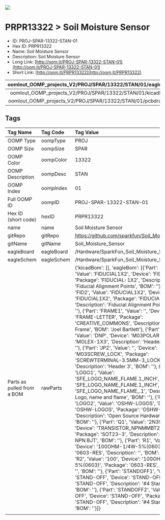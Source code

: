 


  
![][im]
# PRPR13322 > Soil Moisture Sensor

- ID: PROJ-SPAR-13322-STAN-01
- Hex ID: PRPR13322
- Name: Soil Moisture Sensor
- Description: Soil Moisture Sensor
- Long Link: [http://oom.lt/PROJ-SPAR-13322-STAN-01](http://oom.lt/PROJ-SPAR-13322-STAN-01)
- Short Link: [http://oom.lt/PRPR13322](http://oom.lt/PRPR13322)
  

|oomlout_OOMP_projects_V2/PROJ/SPAR/13322/STAN/01/eagleImage.png|oomlout_OOMP_projects_V2/PROJ/SPAR/13322/STAN/01/eagleSchemImage.png|oomlout_OOMP_projects_V2/PROJ/SPAR/13322/STAN/01/kicadPcb3dFront.png|oomlout_OOMP_projects_V2/PROJ/SPAR/13322/STAN/01/kicadPcb3dBack.png|
| :---: | :---: | :---: | :---: |
|oomlout_OOMP_projects_V2/PROJ/SPAR/13322/STAN/01/kicadPcb3d.png|oomlout_OOMP_projects_V2/PROJ/SPAR/13322/STAN/01/bomBack.png|oomlout_OOMP_projects_V2/PROJ/SPAR/13322/STAN/01/bomFront.png|oomlout_OOMP_projects_V2/PROJ/SPAR/13322/STAN/01/pcbdraw.svg|
|oomlout_OOMP_projects_V2/PROJ/SPAR/13322/STAN/01/pcbdrawBack.svg||||

## Tags
  

|Tag Name|Tag Code|Tag Value|
| :--- | :--- | :--- |
|OOMP Type|oompType|PROJ|
|OOMP Size|oompSize|SPAR|
|OOMP Color|oompColor|13322|
|OOMP Description|oompDesc|STAN|
|OOMP Index|oompIndex|01|
|Full OOMP ID|oompID|PROJ-SPAR-13322-STAN-01|
|Hex ID (short code)|hexID|PRPR13322|
|name|name|Soil Moisture Sensor|
|gitRepo|gitRepo|https://github.com/sparkfun/Soil_Moisture_Sensor|
|gitName|gitName|Soil_Moisture_Sensor|
|eagleBoard|eagleBoard|/Hardware/SparkFun_Soil_Moisture_Sensor.brd|
|eagleSchem|eagleSchem|/Hardware/SparkFun_Soil_Moisture_Sensor.sch|
|Parts as pulled from a BOM|rawParts|{'kicadBom': [], 'eagleBom': [{'Part': 'FID1', 'Value': 'FIDUCIAL1X2', 'Device': 'FIDUCIAL1X2', 'Package': 'FIDUCIAL-1X2', 'Description': 'Fiducial Alignment Points', 'BOM': ''}, {'Part': 'FID2', 'Value': 'FIDUCIAL1X2', 'Device': 'FIDUCIAL1X2', 'Package': 'FIDUCIAL-1X2', 'Description': 'Fiducial Alignment Points', 'BOM': ''}, {'Part': 'FRAME1', 'Value': '', 'Device': 'FRAME-LETTER', 'Package': 'CREATIVE_COMMONS', 'Description': 'Schematic Frame', 'BOM': 'Joel Bartlett'}, {'Part': 'JP1', 'Value': 'DNP', 'Device': 'M03POLAR', 'Package': 'MOLEX-1X3', 'Description': 'Header 3', 'BOM': ''}, {'Part': 'JP2', 'Value': '', 'Device': 'M03SCREW_LOCK', 'Package': 'SCREWTERMINAL-3.5MM-3_LOCK.007S', 'Description': 'Header 3', 'BOM': ''}, {'Part': 'LOGO1', 'Value': 'SFE_LOGO_NAME_FLAME.1_INCH', 'Device': 'SFE_LOGO_NAME_FLAME.1_INCH', 'Package': 'SFE_LOGO_NAME_FLAME_.1', 'Description': 'SFE Logo, name and flame', 'BOM': ''}, {'Part': 'LOGO2', 'Value': 'OSHW-LOGOS', 'Device': 'OSHW-LOGOS', 'Package': 'OSHW-LOGO-S', 'Description': 'Open Source Hardware Logo', 'BOM': ''}, {'Part': 'Q1', 'Value': '2N3904', 'Device': 'TRANSISTOR_NPNMMBT2222A', 'Package': 'SOT23-3', 'Description': 'Generic NPN BJT', 'BOM': ''}, {'Part': 'R1', 'Value': '10k', 'Device': '100OHM-1/4W-5%(0603)', 'Package': '0603-RES', 'Description': '', 'BOM': ''}, {'Part': 'R2', 'Value': '100', 'Device': '100OHM-1/4W-5%(0603)', 'Package': '0603-RES', 'Description': '', 'BOM': ''}, {'Part': 'STANDOFF1', 'Value': 'STAND-OFF', 'Device': 'STAND-OFF', 'Package': 'STAND-OFF', 'Description': '#4 Stand Off', 'BOM': ''}, {'Part': 'STANDOFF2', 'Value': 'STAND-OFF', 'Device': 'STAND-OFF', 'Package': 'STAND-OFF', 'Description': '#4 Stand Off', 'BOM': ''}]}|
||||



[im]: PROJ/SPAR/13322/STAN/01/kicadPcb3d_450.png
